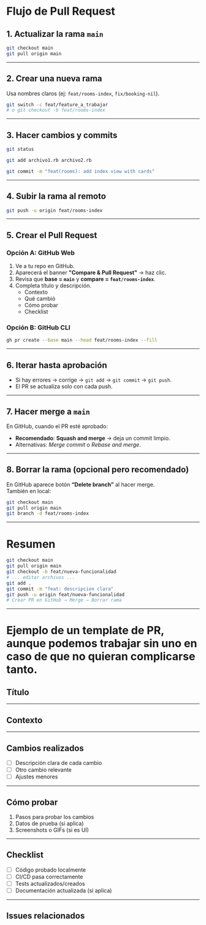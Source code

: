 #  Flujo de Pull Request 

## 1. Actualizar la rama `main`
```bash
git checkout main
git pull origin main
```

---

## 2. Crear una nueva rama
Usa nombres claros (ej: `feat/rooms-index`, `fix/booking-nil`).

```bash
git switch -c feat/feature_a_trabajar
# o git checkout -b feat/rooms-index
```

---

## 3. Hacer cambios y commits
```bash
git status

git add archivo1.rb archivo2.rb

git commit -m "feat(rooms): add index view with cards"
```

---

## 4. Subir la rama al remoto
```bash
git push -u origin feat/rooms-index
```

---

## 5. Crear el Pull Request
### Opción A: GitHub Web
1. Ve a tu repo en GitHub.  
2. Aparecerá el banner **"Compare & Pull Request"** → haz clic.  
3. Revisa que **base = `main`** y **compare = `feat/rooms-index`**.  
4. Completa título y descripción.  
   - Contexto  
   - Qué cambió  
   - Cómo probar  
   - Checklist  

### Opción B: GitHub CLI
```bash
gh pr create --base main --head feat/rooms-index --fill
```

---

## 6. Iterar hasta aprobación
- Si hay errores → corrige → `git add` → `git commit` → `git push`.  
- El PR se actualiza solo con cada push.  

---

## 7. Hacer merge a `main`
En GitHub, cuando el PR esté aprobado:
- **Recomendado**: **Squash and merge** → deja un commit limpio.  
- Alternativas: *Merge commit* o *Rebase and merge*.  

---

## 8. Borrar la rama (opcional pero recomendado)
En GitHub aparece botón **“Delete branch”** al hacer merge.  
También en local:

```bash
git checkout main
git pull origin main
git branch -d feat/rooms-index
```

---

#  Resumen 
```bash
git checkout main
git pull origin main
git checkout -b feat/nueva-funcionalidad
# ... editar archivos ...
git add .
git commit -m "feat: descripcion clara"
git push -u origin feat/nueva-funcionalidad
# Crear PR en GitHub → Merge → Borrar rama
```

---

# Ejemplo de un template de PR, aunque podemos trabajar sin uno en caso de que no quieran complicarse tanto.

##  Título

---

##  Contexto

---

##  Cambios realizados
- [ ] Descripción clara de cada cambio
- [ ] Otro cambio relevante
- [ ] Ajustes menores

---

##  Cómo probar
1. Pasos para probar los cambios
2. Datos de prueba (si aplica)
3. Screenshots o GIFs (si es UI)

---

##  Checklist
- [ ] Código probado localmente
- [ ] CI/CD pasa correctamente
- [ ] Tests actualizados/creados
- [ ] Documentación actualizada (si aplica)

---

##  Issues relacionados
